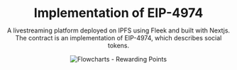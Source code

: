 <div align="center">
<h1 align="center" style="margin-bottom: 0"> Implementation of EIP-4974 </h1>
<p align="center">
A livestreaming platform deployed on IPFS using Fleek and built with Nextjs.  The contract is an implementation of EIP-4974, which describes social tokens.</br> 

![Flowcharts - Rewarding Points](https://raw.githubusercontent.com/zkPeep/Thirdweb-Social-Token/main/socialtokens.png)
